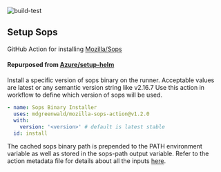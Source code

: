 ![build-test](https://github.com/mdgreenwald/mozilla-sops-action/workflows/build-test/badge.svg)

## Setup Sops ##
GitHub Action for installing [Mozilla/Sops](https://github.com/mozilla/sops)

#### Repurposed from [Azure/setup-helm](https://github.com/Azure/setup-helm) ####

Install a specific version of sops binary on the runner.
Acceptable values are latest or any semantic version string like v2.16.7 Use this action in workflow to define which version of sops will be used.

```yaml
- name: Sops Binary Installer
  uses: mdgreenwald/mozilla-sops-action@v1.2.0
  with:
    version: '<version>' # default is latest stable
  id: install
```

The cached sops binary path is prepended to the PATH environment variable as well as stored in the sops-path output variable. Refer to the action metadata file for details about all the inputs [here](https://github.com/mdgreenwald/mozilla-sops-action/blob/master/action.yml).
